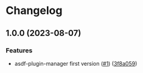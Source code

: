# Changelog

## 1.0.0 (2023-08-07)


### Features

* asdf-plugin-manager first version ([#1](https://github.com/aabouzaid/asdf-plugin-manager/issues/1)) ([3f8a059](https://github.com/aabouzaid/asdf-plugin-manager/commit/3f8a059ca855d6ed66973f0b96677e31cc87687d))

